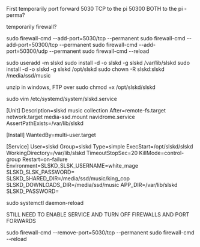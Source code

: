 First temporarily port forward
5030 TCP to the pi
50300 BOTH to the pi - perma?

temporarily firewall?

sudo firewall-cmd --add-port=5030/tcp --permanent
sudo firewall-cmd --add-port=50300/tcp --permanent
sudo firewall-cmd --add-port=50300/udp --permanent
sudo firewall-cmd --reload

sudo useradd -m slskd
sudo install -d -o slskd -g slskd /var/lib/slskd
sudo install -d -o slskd -g slskd /opt/slskd
sudo chown -R slskd:slskd /media/ssd/music

unzip in windows, FTP over
sudo chmod +x /opt/slskd/slskd

sudo vim /etc/systemd/system/slskd.service

[Unit]
Description=slskd music collection
After=remote-fs.target network.target media-ssd.mount navidrome.service
AssertPathExists=/var/lib/slskd

[Install]
WantedBy=multi-user.target

[Service]
User=slskd
Group=slskd
Type=simple
ExecStart=/opt/slskd/slskd
WorkingDirectory=/var/lib/slskd
TimeoutStopSec=20
KillMode=control-group
Restart=on-failure
Environment=SLSKD_SLSK_USERNAME=white_mage SLSKD_SLSK_PASSWORD= SLSKD_SHARED_DIR=/media/ssd/music/king_cop SLSKD_DOWNLOADS_DIR=/media/ssd/music APP_DIR=/var/lib/slskd SLSKD_PASSWORD=

sudo systemctl daemon-reload


STILL NEED TO ENABLE SERVICE AND TURN OFF FIREWALLS AND PORT FORWARDS

sudo firewall-cmd --remove-port=5030/tcp --permanent
sudo firewall-cmd --reload
